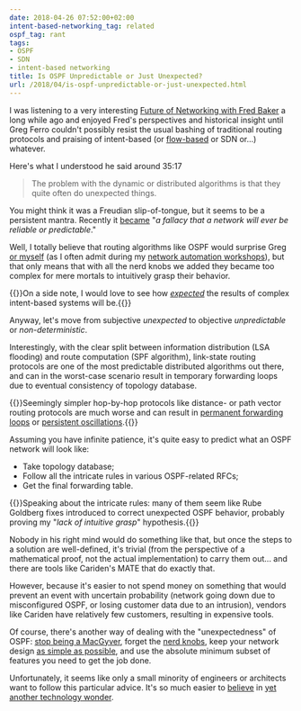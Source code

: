 ```yaml
---
date: 2018-04-26 07:52:00+02:00
intent-based-networking_tag: related
ospf_tag: rant
tags:
- OSPF
- SDN
- intent-based networking
title: Is OSPF Unpredictable or Just Unexpected?
url: /2018/04/is-ospf-unpredictable-or-just-unexpected.html
---
```

I was listening to a very interesting [Future of Networking with Fred Baker](http://packetpushers.net/podcast/podcasts/show-354-future-networking-fred-baker/) a long while ago and enjoyed Fred's perspectives and historical insight until Greg Ferro couldn't possibly resist the usual bashing of traditional routing protocols and praising of intent-based (or [flow-based](/2015/11/packet-and-flow-based-forwarding.html) or SDN or...) whatever.

Here's what I understood he said around 35:17
<!--more-->
> The problem with the dynamic or distributed algorithms is that they quite often do unexpected things.

You might think it was a Freudian slip-of-tongue, but it seems to be a persistent mantra. Recently it [became](http://etherealmind.com/networking-complex-hard/) "*a fallacy that a network will ever be reliable or predictable*."

Well, I totally believe that routing algorithms like OSPF would surprise Greg [or myself](/2017/01/ospf-forwarding-address-yet-another.html) (as I often admit during my [network automation workshops](http://www.ipspace.net/Hands-On_Network_Automation)), but that only means that with all the nerd knobs we added they became too complex for mere mortals to intuitively grasp their behavior.

{{<note>}}On a side note, I would love to see how [*expected*](https://www.youtube.com/watch?v=ARJ8cAGm6JE) the results of complex intent-based systems will be.{{</note>}}

Anyway, let's move from subjective *unexpected* to objective *unpredictable* or *non-deterministic*.

Interestingly, with the clear split between information distribution (LSA flooding) and route computation (SPF algorithm), link-state routing protocols are one of the most predictable distributed algorithms out there, and can in the worst-case scenario result in temporary forwarding loops due to eventual consistency of topology database.

{{<note warn>}}Seemingly simpler hop-by-hop protocols like distance- or path vector routing protocols are much worse and can result in [permanent forwarding loops](/2013/10/can-bgp-route-reflectors-really.html) or [persistent oscillations](https://rule11.tech/bgp-persistent-oscillation/).{{</note>}}

Assuming you have infinite patience, it's quite easy to predict what an OSPF network will look like:

-   Take topology database;
-   Follow all the intricate rules in various OSPF-related RFCs;
-   Get the final forwarding table.

{{<note>}}Speaking about the intricate rules: many of them seem like Rube Goldberg fixes introduced to correct unexpected OSPF behavior, probably proving my "*lack of intuitive grasp*" hypothesis.{{</note>}}

Nobody in his right mind would do something like that, but once the steps to a solution are well-defined, it's trivial (from the perspective of a mathematical proof, not the actual implementation) to carry them out... and there are tools like Cariden's MATE that do exactly that.

However, because it's easier to not spend money on something that would prevent an event with uncertain probability (network going down due to misconfigured OSPF, or losing customer data due to an intrusion), vendors like Cariden have relatively few customers, resulting in expensive tools.

Of course, there's another way of dealing with the "unexpectedness" of OSPF: [stop being a MacGyver](/2013/08/temper-your-macgyver-streak.html), forget the [nerd knobs](/2015/08/musing-on-nerd-knobs.html), keep your network design [as simple as possible](/2011/05/complexity-belongs-to-network-edge.html), and use the absolute minimum subset of features you need to get the job done.

Unfortunately, it seems like only a small minority of engineers or architects want to follow this particular advice. It's so much easier to [believe](/2016/01/the-sad-state-of-enterprise-networking.html) in [yet another technology wonder](/2017/09/intent-based-hype.html).
